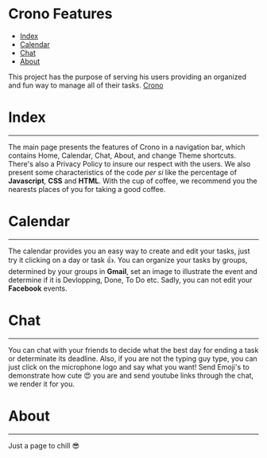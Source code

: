 Crono Features
===================


* [Index](#index)
* [Calendar](#calendar)
* [Chat](#chat)
* [About](#about)

This project has the purpose of serving his users providing an organized and fun way to manage all of their tasks.
[Crono](http://crono.herokuapp.com/)

# Index
-----------
The main page presents the features of Crono in a navigation bar, which contains Home, Calendar, Chat, About, and change Theme shortcuts. There's also a Privacy Policy to insure our respect with the users.
We also present some characteristics of the code *per si* like the percentage of **Javascript**, **CSS** and **HTML**.
With the cup of coffee, we recommend you the nearests places of you for taking a good coffee.

# Calendar
----------
The calendar provides you an easy way to create and edit your tasks, just try it clicking on a day or task :+1:. You can organize your tasks by groups, determined by your groups in **Gmail**, set an image to illustrate the event and determine if it is Devlopping, Done, To Do etc. Sadly, you can not edit your **Facebook** events.

# Chat
-------
You can chat with your friends to decide what the best day for ending a task or determinate its deadline.
Also, if you are not the typing guy type, you can just click on the microphone logo and say what you want!
Send Emoji's to demonstrate how cute :heart_eyes: you are and send youtube links through the chat, we render it for you.

# About
------
Just a page to chill :sunglasses:
